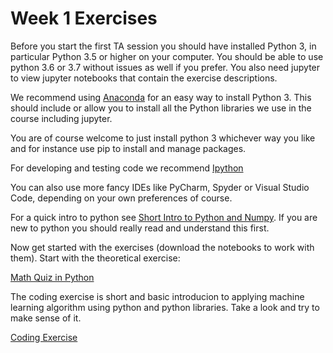 # Week 1 Exercises 
Before you start the first TA session you should have installed Python 3, in particular Python 3.5 or higher on your computer.
You should be able to use python 3.6 or 3.7 without issues as well if you prefer.
You also need jupyter to view jupyter notebooks that contain the exercise descriptions.

We recommend using [Anaconda](https://www.continuum.io/downloads) for an easy way to install Python 3.
This should include or allow you to install all the Python libraries we use in the course including jupyter.

You are of course welcome to just install python 3 whichever way you like and for instance use pip to install and manage packages.
    
For developing and testing code we recommend  [Ipython](http://ipython.readthedocs.io/en/stable/)

You can also use more fancy IDEs like PyCharm, Spyder or Visual Studio Code, depending on your own preferences of course.
    
For a quick intro to python see [Short Intro to Python and Numpy](AboutPython.ipynb).
If you are new to python you should really read and understand this first. 

Now get started with the exercises (download the notebooks to work with them).
Start with the theoretical exercise:

[Math Quiz in Python](theory_mathquiz.ipynb)

The coding exercise is short and basic introducion to applying machine learning algorithm using python and python libraries.
Take a look and try to make sense of it.

[Coding Exercise](sklearn_intro.ipynb)


